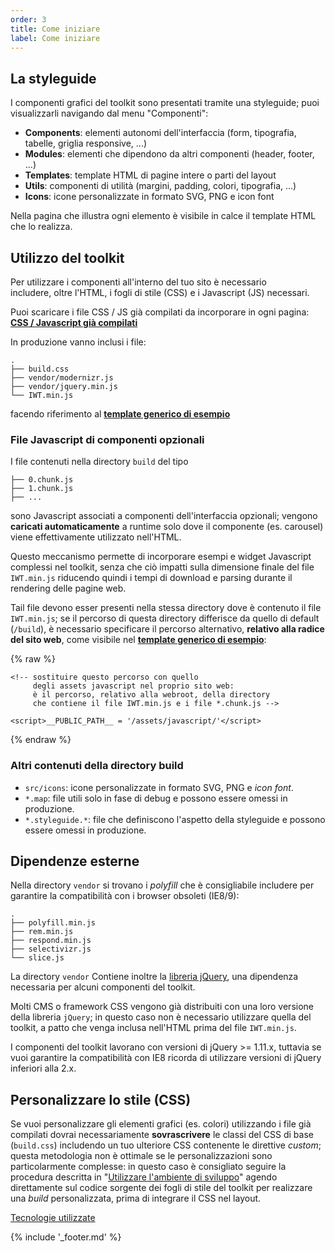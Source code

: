 ```yaml
---
order: 3
title: Come iniziare
label: Come iniziare
---
```


## La styleguide

I componenti grafici del toolkit sono presentati tramite una styleguide;
puoi visualizzarli navigando dal menu "Componenti":

- **Components**: elementi autonomi dell'interfaccia (form, tipografia, tabelle, griglia responsive, ...)  
- **Modules**: elementi che dipendono da altri componenti (header, footer, ...)
- **Templates**: template HTML di pagine intere o parti del layout
- **Utils**: componenti di utilità (margini, padding, colori, tipografia, ...)
- **Icons**: icone personalizzate in formato SVG, PNG e icon font

Nella pagina che illustra ogni elemento è visibile in calce il template HTML che lo realizza.

## Utilizzo del toolkit

Per utilizzare i componenti all'interno del tuo sito è necessario<br>
includere, oltre l'HTML, i fogli di stile (CSS) e i Javascript (JS) necessari.

Puoi scaricare i file CSS / JS già compilati da incorporare in ogni pagina:<br>
**[CSS / Javascript già compilati](https://github.com/italia/design-web-toolkit/tree/gh-pages/design-web-toolkit/build)**

In produzione vanno inclusi i file:

```
.
├── build.css
├── vendor/modernizr.js
├── vendor/jquery.min.js
└── IWT.min.js
```

facendo riferimento al
**[template generico di esempio](https://raw.githubusercontent.com/italia/design-web-toolkit/gh-pages/design-web-toolkit/build/index.html)**

### File Javascript di componenti opzionali

I file contenuti nella directory `build` del tipo

```
├── 0.chunk.js
├── 1.chunk.js
├── ...
```

sono Javascript associati a componenti dell'interfaccia opzionali; vengono **caricati automaticamente** a runtime
solo dove il componente (es. carousel) viene effettivamente utilizzato nell'HTML.

Questo meccanismo permette di incorporare esempi e widget Javascript complessi nel toolkit, senza che ciò impatti sulla dimensione
finale del file `IWT.min.js` riducendo quindi i tempi di download e parsing durante il rendering delle pagine web.

Tail file devono esser presenti nella stessa directory dove è contenuto il file `IWT.min.js`;
se il percorso di questa directory differisce da quello di default (`/build`), è necessario specificare
il percorso alternativo, **relativo alla radice del sito web**, come visibile nel
**[template generico di esempio](https://raw.githubusercontent.com/italia/design-web-toolkit/gh-pages/design-web-toolkit/build/index.html)**:

{% raw %}
```
<!-- sostituire questo percorso con quello
     degli assets javascript nel proprio sito web:
     è il percorso, relativo alla webroot, della directory
     che contiene il file IWT.min.js e i file *.chunk.js -->

<script>__PUBLIC_PATH__ = '/assets/javascript/'</script>
```
{% endraw %}

### Altri contenuti della directory build

- `src/icons`: icone personalizzate in formato SVG, PNG e *icon font*.
- `*.map`: file utili solo in fase di debug e possono essere omessi in produzione.
- `*.styleguide.*`: file che definiscono l'aspetto della styleguide e possono essere omessi in produzione.

## Dipendenze esterne

Nella directory `vendor` si trovano i *polyfill* che è consigliabile includere per garantire la compatibilità
con i browser obsoleti (IE8/9):

```
.
├── polyfill.min.js
├── rem.min.js
├── respond.min.js
├── selectivizr.js
└── slice.js
```

La directory `vendor` Contiene inoltre la [libreria jQuery](https://jquery.com/),
una dipendenza necessaria per alcuni componenti del toolkit.

Molti CMS o framework CSS vengono già distribuiti con una loro versione della libreria `jQuery`;
in questo caso non è necessario utilizzare quella del toolkit, a patto che venga inclusa
nell'HTML prima del file `IWT.min.js`.

I componenti del toolkit lavorano con versioni di jQuery >= 1.11.x, tuttavia
se vuoi garantire la compatibilità con IE8 ricorda di utilizzare versioni
di jQuery inferiori alla 2.x.

## Personalizzare lo stile (CSS)

Se vuoi personalizzare gli elementi grafici (es. colori)
utilizzando i file già compilati dovrai necessariamente **sovrascrivere** le classi del CSS di base (`build.css`)
includendo un tuo ulteriore CSS contenente le direttive *custom*;
questa metodologia non è ottimale se le personalizzazioni
sono particolarmente complesse: in questo caso è consigliato
seguire la procedura descritta in "[Utilizzare l'ambiente di sviluppo](sviluppare)"
agendo direttamente sul codice sorgente dei fogli di stile del toolkit
per realizzare una *build* personalizzata, prima di integrare il CSS nel layout.

[Tecnologie utilizzate](tecnologie)

{% include '_footer.md' %}
